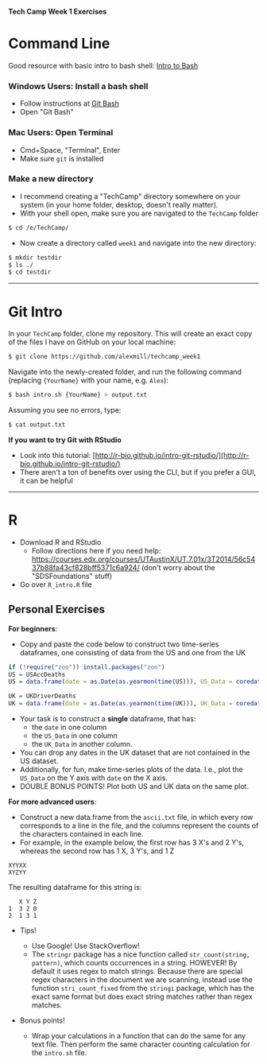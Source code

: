 **Tech Camp Week 1 Exercises**

# Command Line

Good resource with basic intro to bash shell: [Intro to Bash](https://programminghistorian.org/lessons/intro-to-bash)

### Windows Users: Install a bash shell
- Follow instructions at [Git Bash](https://git-for-windows.github.io/)
- Open "Git Bash"

### Mac Users: Open Terminal
- Cmd+Space, "Terminal", Enter
- Make sure `git` is installed

### Make a new directory

- I recommend creating a "TechCamp" directory somewhere on your system (in your home folder, desktop, doesn't really matter).
- With your shell open, make sure you are navigated to the `TechCamp` folder

```bash
$ cd /e/TechCamp/
```

- Now create a directory called `week1` and navigate into the new directory:

```bash
$ mkdir testdir
$ ls ./
$ cd testdir
```

---

# Git Intro

In your `TechCamp` folder, clone my repository. This will create an exact copy of the files I have on GitHub on your local machine:


```bash
$ git clone https://github.com/alexmill/techcamp_week1
```

Navigate into the newly-created folder, and run the following command (replacing `{YourName}` with your name, e.g. `Alex`):

```bash
$ bash intro.sh {YourName} > output.txt
```

Assuming you see no errors, type:

```bash
$ cat output.txt
```

**If you want to try Git with RStudio**
- Look into this tutorial: [http://r-bio.github.io/intro-git-rstudio/](http://r-bio.github.io/intro-git-rstudio/)
- There aren't a ton of benefits over using the CLI, but if you prefer a GUI, it can be helpful

---

# R

- Download R and RStudio
    - Follow directions here if you need help: https://courses.edx.org/courses/UTAustinX/UT.7.01x/3T2014/56c5437b88fa43cf828bff5371c6a924/ (don't worry about the "SDSFoundations" stuff)
- Go over `R_intro.R` file

## Personal Exercises

**For beginners**:
- Copy and paste the code below to construct two time-series dataframes, one consisting of data from the US and one from the UK

```R
if (!require("zoo")) install.packages("zoo")
US = USAccDeaths
US = data.frame(date = as.Date(as.yearmon(time(US))), US_Data = coredata(US))

UK = UKDriverDeaths
UK = data.frame(date = as.Date(as.yearmon(time(UK))), UK_Data = coredata(UK))
```
- Your task is to construct a **single** dataframe, that has:
    - the `date` in one column
    - the `US_Data` in one column
    - the `UK_Data` in another column. 
- You can drop any dates in the UK dataset that are not contained in the US dataset.
- Additionally, for fun, make time-series plots of the data. I.e., plot the `US_Data` on the Y axis with `date` on the X axis.
- DOUBLE BONUS POINTS! Plot both US and UK data on the same plot.

**For more advanced users**:
- Construct a new data.frame from the `ascii.txt` file, in which every row corresponds to a line in the file, and the columns represent the counts of the characters contained in each line.
- For example, in the example below, the first row has 3 X's and 2 Y's, whereas the second row has 1 X, 3 Y's, and 1 Z

```
XYYXX    
XYZYY 
``` 

The resulting dataframe for this string is:

```
   X Y Z
1  3 2 0
2  1 3 1
```
- Tips!
    - Use Google! Use StackOverflow!
    - The `stringr` package has a nice function called `str_count(string, pattern)`, which counts occurrences in a string. HOWEVER! By default it uses regex to match strings. Because there are special regex characters in the document we are scanning, instead use the function `stri_count_fixed` from the `stringi` package, which has the exact same format but does exact string matches rather than regex matches.

- Bonus points!
    - Wrap your calculations in a function that can do the same for any text file. Then perform the same character counting calculation for the `intro.sh` file.



